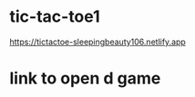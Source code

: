 # tic-tac-toe1

<a>https://tictactoe-sleepingbeauty106.netlify.app  <h1>link to open d game</h1></a>
